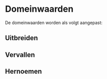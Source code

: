 # Domeinwaarden

De domeinwaarden worden als volgt aangepast:

## Uitbreiden




## Vervallen





## Hernoemen




